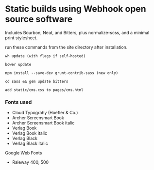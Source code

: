 Static builds using Webhook open source software
===============
Includes Bourbon, Neat, and Bitters, plus normalize-scss, and a minimal print stylesheet.


run these commands from the site directory after installation.
```
wh update (with flags if self-hosted)

bower update

npm install --save-dev grunt-contrib-sass (new only)

cd sass && gem update bitters

add static/cms.css to pages/cms.html

```


### Fonts used

- Cloud Typograhy (Hoefler & Co.)
- Archer Screensmart Book
- Archer Screensmart Book italic
- Verlag Book
- Verlag Book italic
- Verlag Black
- Verlag Black italic

Google Web Fonts
- Raleway 400, 500
